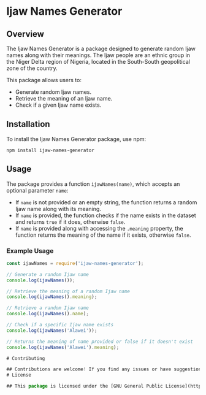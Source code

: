 # Ijaw Names Generator

## Overview

The Ijaw Names Generator is a package designed to generate random Ijaw names along with their meanings. The Ijaw people are an ethnic group in the Niger Delta region of Nigeria, located in the South-South geopolitical zone of the country.

This package allows users to:

- Generate random Ijaw names.
- Retrieve the meaning of an Ijaw name.
- Check if a given Ijaw name exists.

## Installation

To install the Ijaw Names Generator package, use npm:

```npm install ijaw-names-generator```

## Usage

The package provides a function `ijawNames(name)`, which accepts an optional parameter `name`:

- If `name` is not provided or an empty string, the function returns a random Ijaw name along with its meaning.
- If `name` is provided, the function checks if the name exists in the dataset and returns `true` if it does, otherwise `false`.
- If `name` is provided along with accessing the `.meaning` property, the function returns the meaning of the name if it exists, otherwise `false`.

### Example Usage

```javascript
const ijawNames = require('ijaw-names-generator');

// Generate a random Ijaw name
console.log(ijawNames());

// Retrieve the meaning of a random Ijaw name
console.log(ijawNames().meaning);

// Retrieve a random Ijaw name
console.log(ijawNames().name);

// Check if a specific Ijaw name exists
console.log(ijawNames('Alawei'));

// Returns the meaning of name provided or false if it doesn't exist
console.log(ijawNames('Alawei').meaning);

# Contributing

## Contributions are welcome! If you find any issues or have suggestions for improvements,please feel free to open an issue or submit a pull request on [GitHub](https://github.com/Tam-BobManuel/ijaw-names).
# License

## This package is licensed under the [GNU General Public License](https://www.gnu.org/licenses/).